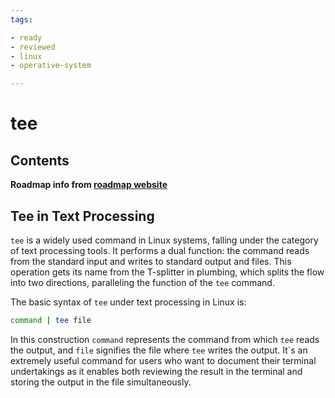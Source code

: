 ```yaml
---
tags:

- ready
- reviewed
- linux
- operative-system

---
```


# tee

## Contents

__Roadmap info from [roadmap website](https://roadmap.sh/linux/text-processing/tee)__

## Tee in Text Processing

`tee` is a widely used command in Linux systems, falling under the category of text processing tools. It performs a dual function: the command reads from the standard input and writes to standard output and files. This operation gets its name from the T-splitter in plumbing, which splits the flow into two directions, paralleling the function of the `tee` command.

The basic syntax of `tee` under text processing in Linux is:

```bash
command | tee file

```

In this construction `command` represents the command from which `tee` reads the output, and `file` signifies the file where `tee` writes the output. It`s an extremely useful command for users who want to document their terminal undertakings as it enables both reviewing the result in the terminal and storing the output in the file simultaneously.
